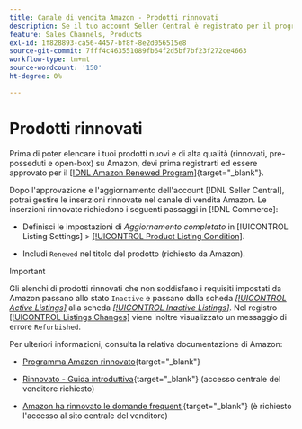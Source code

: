 ```yaml
---
title: Canale di vendita Amazon - Prodotti rinnovati
description: Se il tuo account Seller Central è registrato per il programma rinnovato, puoi gestire le inserzioni rinnovate nel Sales Channel Amazon.
feature: Sales Channels, Products
exl-id: 1f828893-ca56-4457-bf8f-8e2d056515e8
source-git-commit: 7fff4c463551089fb64f2d5bf7bf23f272ce4663
workflow-type: tm+mt
source-wordcount: '150'
ht-degree: 0%

---
```


# Prodotti rinnovati

Prima di poter elencare i tuoi prodotti nuovi e di alta qualità (rinnovati, pre-posseduti e open-box) su Amazon, devi prima registrarti ed essere approvato per il [[!DNL Amazon Renewed Program]](https://sell.amazon.com/programs/renewed.html){target="_blank"}.

Dopo l&#39;approvazione e l&#39;aggiornamento dell&#39;account [!DNL Seller Central], potrai gestire le inserzioni rinnovate nel canale di vendita Amazon. Le inserzioni rinnovate richiedono i seguenti passaggi in [!DNL Commerce]:

- Definisci le impostazioni di _Aggiornamento completato_ in [!UICONTROL Listing Settings] > [[!UICONTROL Product Listing Condition]](./product-listing-condition.md).

- Includi `Renewed` nel titolo del prodotto (richiesto da Amazon).

>[!IMPORTANT]
>
>Gli elenchi di prodotti rinnovati che non soddisfano i requisiti impostati da Amazon passano allo stato `Inactive` e passano dalla scheda *[[!UICONTROL Active Listings]](./active-listings.md)* alla scheda *[[!UICONTROL Inactive Listings]](./inactive-listings.md)*. Nel registro [[!UICONTROL Listings Changes]](./listing-changes-log.md) viene inoltre visualizzato un messaggio di errore `Refurbished`.

Per ulteriori informazioni, consulta la relativa documentazione di Amazon:

- [Programma Amazon rinnovato](https://sell.amazon.com/programs/renewed.html){target="_blank"}

- [Rinnovato - Guida introduttiva](https://sellercentral.amazon.com/gp/help/help.html/?itemID=201648580){target="_blank"} (accesso centrale del venditore richiesto)

- [Amazon ha rinnovato le domande frequenti](https://sellercentral.amazon.com/gp/help/help.html?itemID=202190060){target="_blank"} (è richiesto l&#39;accesso al sito centrale del venditore)

